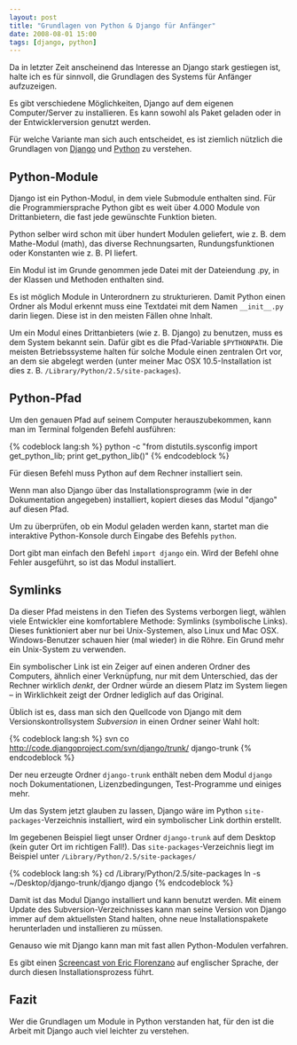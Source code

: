 ```yaml
---
layout: post
title: "Grundlagen von Python & Django für Anfänger"
date: 2008-08-01 15:00
tags: [django, python]
---
```


Da in letzter Zeit anscheinend das Interesse an Django stark gestiegen ist, halte ich es für sinnvoll, die Grundlagen des Systems für Anfänger aufzuzeigen.

<!-- more -->

Es gibt verschiedene Möglichkeiten, Django auf dem eigenen Computer/Server zu installieren. Es kann sowohl als Paket geladen oder in der Entwicklerversion genutzt werden.

Für welche Variante man sich auch entscheidet, es ist ziemlich nützlich die Grundlagen von [Django](http://www.djangoproject.com/) und [Python](http://python.org/) zu verstehen.

## Python-Module

Django ist ein Python-Modul, in dem viele Submodule enthalten sind. Für die Programmiersprache Python gibt es weit über 4.000 Module von Drittanbietern, die fast jede gewünschte Funktion bieten.

Python selber wird schon mit über hundert Modulen geliefert, wie z. B. dem Mathe-Modul (math), das diverse Rechnungsarten, Rundungsfunktionen oder Konstanten wie z. B. PI liefert.

Ein Modul ist im Grunde genommen jede Datei mit der Dateiendung .py, in der Klassen und Methoden enthalten sind.

Es ist möglich Module in Unterordnern zu strukturieren. Damit Python einen Ordner als Modul erkennt muss eine Textdatei mit dem Namen `__init__.py` darin liegen. Diese ist in den meisten Fällen ohne Inhalt.

Um ein Modul eines Drittanbieters (wie z. B. Django) zu benutzen, muss es dem System bekannt sein. Dafür gibt es die Pfad-Variable `$PYTHONPATH`. Die meisten Betriebssysteme halten für solche Module einen zentralen Ort vor, an dem sie  abgelegt werden (unter meiner Mac OSX 10.5-Installation ist dies z. B. `/Library/Python/2.5/site-packages`).

## Python-Pfad

Um den genauen Pfad auf seinem Computer herauszubekommen, kann man im Terminal folgenden Befehl ausführen:

{% codeblock lang:sh %}
python -c "from distutils.sysconfig import get_python_lib; print get_python_lib()"
{% endcodeblock %}

Für diesen Befehl muss Python auf dem Rechner installiert sein.

Wenn man also Django über das Installationsprogramm (wie in der Dokumentation angegeben) installiert, kopiert dieses das Modul "django" auf diesen Pfad.

Um zu überprüfen, ob ein Modul geladen werden kann, startet man die interaktive Python-Konsole durch Eingabe des Befehls `python`.

Dort gibt man einfach den Befehl `import django` ein. Wird der Befehl ohne Fehler ausgeführt, so ist das Modul installiert.

## Symlinks

Da dieser Pfad meistens in den Tiefen des Systems verborgen liegt, wählen viele Entwickler eine komfortablere Methode: Symlinks (symbolische Links). Dieses funktioniert aber nur bei Unix-Systemen, also Linux und Mac OSX. Windows-Benutzer schauen hier (mal wieder) in die Röhre. Ein Grund mehr ein Unix-System zu verwenden.

Ein symbolischer Link ist ein Zeiger auf einen anderen Ordner des Computers, ähnlich einer Verknüpfung, nur mit dem Unterschied, das der Rechner wirklich *denkt*, der Ordner würde an diesem Platz im System liegen – in Wirklichkeit zeigt der Ordner lediglich auf das Original.

Üblich ist es, dass man sich den Quellcode von Django mit dem Versionskontrollsystem *Subversion* in einen Ordner seiner Wahl holt:

{% codeblock lang:sh %}
svn co http://code.djangoproject.com/svn/django/trunk/ django-trunk
{% endcodeblock %}

Der neu erzeugte Ordner `django-trunk` enthält neben dem Modul `django` noch Dokumentationen, Lizenzbedingungen, Test-Programme und einiges mehr.

Um das System jetzt glauben zu lassen, Django wäre im Python `site-packages`-Verzeichnis installiert, wird ein symbolischer Link dorthin erstellt.

Im gegebenen Beispiel liegt unser Ordner `django-trunk` auf dem Desktop (kein guter Ort im richtigen Fall!). Das `site-packages`-Verzeichnis liegt im Beispiel unter `/Library/Python/2.5/site-packages/`

{% codeblock lang:sh %}
cd /Library/Python/2.5/site-packages
ln -s ~/Desktop/django-trunk/django django
{% endcodeblock %}

Damit ist das Modul Django installiert und kann benutzt werden. Mit einem Update des Subversion-Verzeichnisses kann man seine Version von Django immer auf dem aktuellsten Stand halten, ohne neue Installationspakete herunterladen und installieren zu müssen.

Genauso wie mit Django kann man mit fast allen Python-Modulen verfahren.

Es gibt einen [Screencast von Eric Florenzano](http://www.eflorenzano.com/blog/post/first-two-django-screencasts/) auf englischer Sprache, der durch diesen Installationsprozess führt.

## Fazit

Wer die Grundlagen um Module in Python verstanden hat, für den ist die Arbeit mit Django auch viel leichter zu verstehen.
